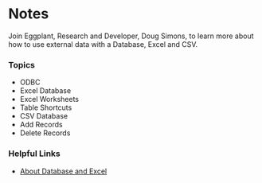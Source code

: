 # Notes

Join Eggplant, Research and Developer, Doug Simons, to learn more about how to use external data with a Database, Excel and CSV.

### Topics
- ODBC
- Excel Database
- Excel Worksheets
- Table Shortcuts
- CSV Database
- Add Records
- Delete Records

### Helpful Links
- [About Database and Excel](https://docs.eggplantsoftware.com/studio/stk-working-with-excel/)
